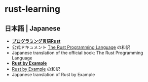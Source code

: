 # rust-learning

## 日本語 | Japanese

* [**プログラミング言語Rust**](http://rust-lang-ja.github.io/the-rust-programming-language-ja/1.6/book/)
* 公式ドキュメント [The Rust Programming Language](https://doc.rust-lang.org/book/) の和訳
* Japanese translation of the official book: The Rust Programming Language
* [**Rust by Example**](http://rust-lang-ja.org/rust-by-example/)
* [Rust by Example](http://rustbyexample.com/) の和訳
* Japanese translation of Rust by Example
